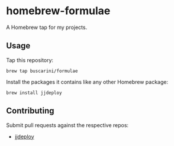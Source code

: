 # homebrew-formulae

A Homebrew tap for my projects.

## Usage

Tap this repository:

    brew tap buscarini/formulae

Install the packages it contains like any other Homebrew package:

    brew install jjdeploy

## Contributing

Submit pull requests against the respective repos:

* [jjdeploy](https://github.com/buscarini/jjdeploy)
